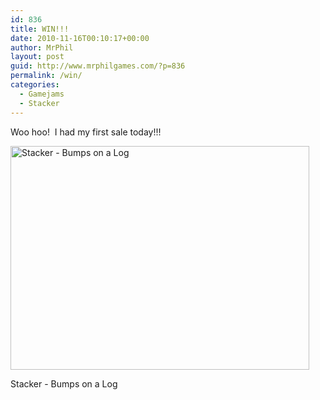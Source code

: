 ```yaml
---
id: 836
title: WIN!!!
date: 2010-11-16T00:10:17+00:00
author: MrPhil
layout: post
guid: http://www.mrphilgames.com/?p=836
permalink: /win/
categories:
  - Gamejams
  - Stacker
---
```

Woo hoo!  I had my first sale today!!!

<div id="attachment_837" style="width: 488px" class="wp-caption aligncenter">
  <a href="http://www.mrphilgames.com/wp-content/uploads/2010/11/StackerSS3.png"><img class="size-full wp-image-837  " title="Stacker - Bumps on a Log" src="http://www.mrphilgames.com/wp-content/uploads/2010/11/StackerSS3.png" alt="Stacker - Bumps on a Log" width="478" height="358" srcset="http://www.mrphilgames.com/wp-content/uploads/2010/11/StackerSS3.png 1327w, http://www.mrphilgames.com/wp-content/uploads/2010/11/StackerSS3-300x224.png 300w, http://www.mrphilgames.com/wp-content/uploads/2010/11/StackerSS3-1024x767.png 1024w" sizes="(max-width: 478px) 100vw, 478px" /></a>
  
  <p class="wp-caption-text">
    Stacker - Bumps on a Log
  </p>
</div>